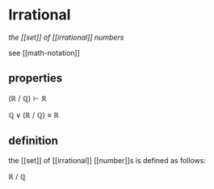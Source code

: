 # Irrational

_the [[set]] of [[irrational]] numbers_

see [[math-notation]]

## properties

$(\mathbb R\ /\ \mathbb Q) \vdash \mathbb R$

$\mathbb Q \lor (\mathbb R\ /\ \mathbb Q) \equiv \mathbb R$

## definition

the [[set]] of [[irrational]] [[number]]s is defined as follows:

$\mathbb R\ /\ \mathbb Q$
